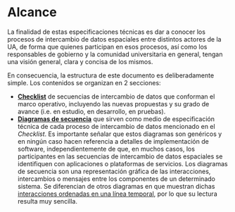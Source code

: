 # Alcance

La finalidad de estas especificaciones técnicas es dar a conocer los procesos de intercambio de datos espaciales entre distintos actores de la UA, de forma que quienes participan en esos procesos, así como los responsables de gobierno y la comunidad universitaria en general, tengan una visión general, clara y concisa de los mismos.  

En consecuencia, la estructura de este documento es deliberadamente simple. Los contenidos se organizan en 2 secciones:  
-  **[Checklist](checklist.md)** de secuencias de intercambio de datos que conforman el marco operativo, incluyendo las nuevas propuestas y su grado de avance (i.e. en estudio, en desarrollo, en pruebas).
-  **[Diagramas de secuencia](diagramas_de_secuencia.md)** que sirven como medio de especificación técnica de cada proceso de intercambio de datos mencionado en el *Checklist*. Es importante señalar que estos diagramas son genéricos y en ningún caso hacen referencia a detalles de implementación de software, independientemente de que, en muchos casos, los participantes en las secuencias de intercambio de datos espaciales se identifiquen con aplicaciones o plataformas de servicios. Los diagramas de secuencia son una representación gráfica de las interacciones, intercambios o mensajes entre los componentes de un determinado sistema. Se diferencian de otros diagramas en que muestran dichas [interacciones ordenadas en una línea temporal](https://en.wikipedia.org/wiki/Sequence_diagram), por lo que su lectura resulta muy sencilla.